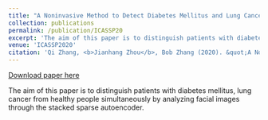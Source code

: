 ```yaml
---
title: "A Noninvasive Method to Detect Diabetes Mellitus and Lung Cancer Using the Stacked Sparse autoencoder"
collection: publications
permalink: /publication/ICASSP20
excerpt: 'The aim of this paper is to distinguish patients with diabetes mellitus, lung cancer from healthy people simultaneously by analyzing facial images through the stacked sparse autoencoder.'
venue: 'ICASSP2020'
citation: 'Qi Zhang, <b>Jianhang Zhou</b>, Bob Zhang (2020). &quot;A Noninvasive Method to Detect Diabetes Mellitus and Lung Cancer Using the Stacked Sparse autoencoder.&quot; <i>2020 International Conference on Acoustics, Speech, and Signal Processing (ICASSP2020)</i>, 1409-1413.'
---
```


[Download paper here](https://ieeexplore.ieee.org/iel7/9040208/9052899/09054412.pdf)

The aim of this paper is to distinguish patients with diabetes mellitus, lung cancer from healthy people simultaneously by analyzing facial images through the stacked sparse autoencoder.
